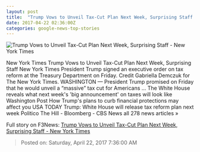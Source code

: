 ```yaml
---
layout: post
title:  "Trump Vows to Unveil Tax-Cut Plan Next Week, Surprising Staff - New York Times"
date: 2017-04-22 02:36:00Z
categories: google-news-top-stories
---
```


![Trump Vows to Unveil Tax-Cut Plan Next Week, Surprising Staff - New York Times](https://static01.nyt.com/images/2017/04/22/us/22TRUMP-01/22TRUMP-01-facebookJumbo.jpg)

New York Times Trump Vows to Unveil Tax-Cut Plan Next Week, Surprising Staff New York Times President Trump signed an executive order on tax reform at the Treasury Department on Friday. Credit Gabriella Demczuk for The New York Times. WASHINGTON — President Trump promised on Friday that he would unveil a “massive” tax cut for Americans ... The White House reveals what next week's 'big announcement' on taxes will look like Washington Post How Trump's plans to curb financial protections may affect you USA TODAY Trump: White House will release tax reform plan next week Politico The Hill - Bloomberg - CBS News all 278 news articles »


Full story on F3News: [Trump Vows to Unveil Tax-Cut Plan Next Week, Surprising Staff - New York Times](http://www.f3nws.com/n/aefsWJ)

> Posted on: Saturday, April 22, 2017 7:36:00 AM
